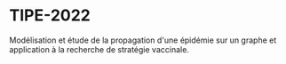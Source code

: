 # TIPE-2022
Modélisation et étude de la propagation d'une épidémie sur un graphe et application à la recherche de stratégie vaccinale.

